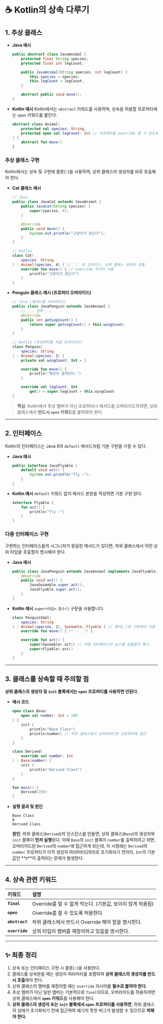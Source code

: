 # ☕️ Kotlin의 상속 다루기

## 1. 추상 클래스

* **Java 예시**
    ```java
    public abstract class JavaAnimal {
        protected final String species;
        protected final int legCount;

        public JavaAnimal(String species, int legCount) {
            this.species = species;
            this.legCount = legCount;
        }

        abstract public void move();
    }
    ```

* **Kotlin 예시**
  Kotlin에서는 `abstract` 키워드를 사용하며, 상속을 허용할 프로퍼티에는 `open` 키워드를 붙인다.
    ```kotlin
    abstract class Animal(
        protected val species: String,
        protected open val legCount: Int // 프로퍼티를 override 할 수 있도록 open
    ) {
        abstract fun move()
    }
    ```

### 추상 클래스 구현

Kotlin에서는 상속 및 구현에 콜론(`:`)을 사용하며, 상위 클래스의 생성자를 바로 호출해야 한다.

* **Cat 클래스 예시**
    ```java
    // Java
    public class JavaCat extends JavaAnimal {
        public JavaCat(String species) {
            super(species, 4);
        }

        @Override
        public void move() {
            System.out.println("고양이가 걷는다");
        }
    }
    ```
    ```kotlin
    // Kotlin
    class Cat(
        species: String
    ) : Animal(species, 4) { // ':' 로 상속하고, 상위 클래스 생성자 호출
        override fun move() { // override 지시어 사용
            println("고양이가 걷는다")
        }
    }
    ```

* **Penguin 클래스 예시 (프로퍼티 오버라이드)**
    ```java
    // Java (메서드를 오버라이드)
    public class JavaPenguin extends JavaAnimal {
        // ... 생략 ...
        @Override
        public int getLegCount() {
            return super.getLegCount() + this.wingCount;
        }
    }
    ```
    ```kotlin
    // Kotlin (프로퍼티를 직접 오버라이드)
    class Penguin(
        species: String
    ) : Animal(species, 2) {
        private val wingCount: Int = 2

        override fun move() {
            println("펭귄이 움직인다.")
        }

        override val legCount: Int
            get() = super.legCount + this.wingCount
    }
    ```
> **핵심**: Kotlin에서 추상 멤버가 아닌 프로퍼티나 메서드를 오버라이드하려면, 상위 클래스에서 **반드시 `open` 키워드**를 붙여줘야 한다.

---

## 2. 인터페이스

Kotlin의 인터페이스는 Java 8의 `default` 메서드처럼 기본 구현을 가질 수 있다.

* **Java 예시**
    ```java
    public interface JavaFlyable {
        default void act() {
            System.out.println("fly ~");
        }
    }
    ```
* **Kotlin 예시**
  `default` 키워드 없이 메서드 본문을 작성하면 기본 구현 된다.
    ```kotlin
    interface Flyable {
        fun act() {
            println("fly ~")
        }
    }
    ```

### 다중 인터페이스 구현

구현하는 인터페이스들의 시그니처가 동일한 메서드가 있다면, 하위 클래스에서 어떤 상위 타입을 호출할지 명시해야 한다.

* **Java 예시**
    ```java
    public class JavaPenguin extends JavaAnimal implements JavaFlyable, JavaSwimable {
        @Override
        public void act() {
            JavaSwimable.super.act();
            JavaFlyable.super.act();
        }
    }
    ```
* **Kotlin 예시**
  `super<타입>.함수()` 구문을 사용합니다.
    ```kotlin
    class PenguinImpl(
        species: String
    ) : Animal(species, 2), Swimable, Flyable { // 콤마(,)로 구분하여 다중 구현
        override fun move() { /* ... */ }

        override fun act() {
            super<Swimable>.act() // 어떤 인터페이스의 act를 호출할지 명시
            super<Flyable>.act()
        }
    }
    ```

---

## 3. 클래스를 상속할 때 주의할 점

**상위 클래스의 생성자 및 `init` 블록에서는 `open` 프로퍼티를 사용하면 안된다.**

* **예시 코드**
    ```kotlin
    open class Base(
        open val number: Int = 100
    ) {
        init {
            println("Base Class")
            println(number) // 하위 클래스에서 오버라이드한 프로퍼티에 접근
        }
    }

    class Derived(
        override val number: Int
    ) : Base(number) {
        init {
            println("Derived Class")
        }
    }

    fun main() {
        Derived(250)
    }
    ```

* **실행 결과 및 원인**
    ```
    Base Class
    0
    Derived Class
    ```
  **원인**: 하위 클래스(`Derived`)의 인스턴스를 만들면, 상위 클래스(`Base`)의 생성자와 `init` 블록이 **먼저 실행**된다. 이때 `Base`의 `init` 블록이 `number`를 출력하려고 하면, 오버라이드된 `Derived`의 `number`에 접근하게 되는데, 이 시점에는 `Derived`의 `number` 프로퍼티가 아직 생성자 파라미터(250)로 초기화되기 전이라, `Int`의 기본값인 **`0`**이 출력되는 문제가 발생한다.

---

## 4. 상속 관련 키워드

| 키워드 | 설명                                      |
| :--- |:----------------------------------------|
| **`final`** | Override를 할 수 없게 막는다. (기본값, 보이지 않게 적용됨) |
| **`open`** | Override를 할 수 있도록 허용한다.                 |
| **`abstract`** | 하위 클래스에서 반드시 Override 해야 함을 명시한다.       |
| **`override`** | 상위 타입의 멤버를 재정의하고 있음을 명시한다.              |

---

## ✨ 최종 정리

1.  상속 또는 인터페이스 구현 시 콜론(`:`)을 사용한다.
2.  클래스를 상속받을 때는 생성자 파라미터를 포함하여 **상위 클래스의 생성자를 반드시 호출**해야 한다.
3.  상위 클래스의 멤버를 재정의할 때는 `override` 지시어를 **필수로 붙여야 한다.**
4.  추상 멤버가 아닌 일반 멤버는 기본적으로 `final`이므로, 오버라이드를 허용하려면 상위 클래스에서 **`open` 키워드**를 사용해야 한다.
5.  **상위 클래스의 생성자 또는 `init` 블록에서 `open` 프로퍼티를 사용하면**, 하위 클래스의 상태가 초기화되기 전에 접근하여 예기치 못한 버그가 발생할 수 있으므로 **피해야 한다.**